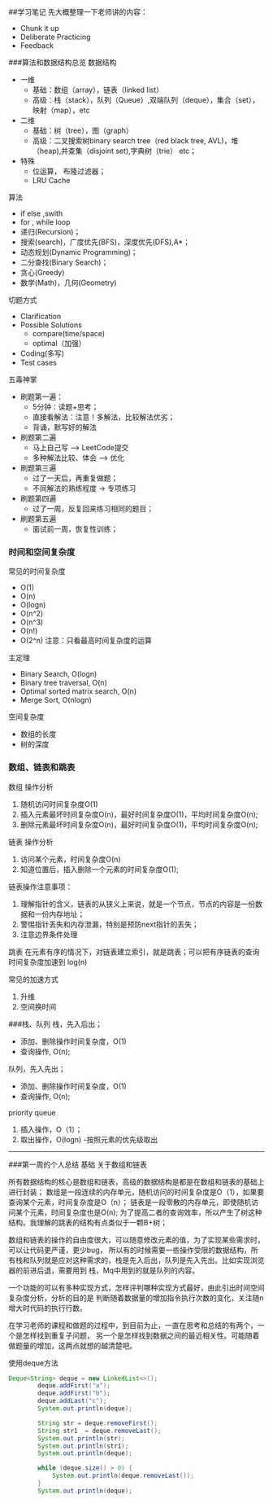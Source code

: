 ##学习笔记
先大概整理一下老师讲的内容：

* Chunk it up
* Deliberate Practicing 
* Feedback

###算法和数据结构总览
数据结构
* 一维
  * 基础：数组（array），链表（linked list）
  * 高级：栈（stack），队列（Queue）,双端队列（deque），集合（set），映射（map），etc
* 二维
  * 基础：树（tree），图（graph）
  * 高级：二叉搜索树binary search tree（red black tree, AVL)，堆（heap),并查集（disjoint set),字典树（trie） etc；
* 特殊
  * 位运算， 布隆过滤器；
  * LRU Cache

算法
* if else ,swith
* for , while  loop
* 递归(Recursion)；
* 搜索(search)，广度优先(BFS)，深度优先(DFS),A*；
* 动态规划(Dynamic Programming)；
* 二分查找(Binary Search)；
* 贪心(Greedy)
* 数学(Math)，几何(Geometry)

切题方式
* Clarification
* Possible Solutions
    * compare(time/space)
    * optimal（加强）
* Coding(多写)
* Test cases

五毒神掌
* 刷题第一遍：
    * 5分钟：读题+思考；
    * 直接看解法：注意！多解法，比较解法优劣；
    * 背诵，默写好的解法
* 刷题第二遍
    * 马上自己写 --> LeetCode提交
    * 多种解法比较、体会 --> 优化
* 刷题第三遍
    * 过了一天后，再重复做题；
    * 不同解法的熟练程度 -> 专项练习
* 刷题第四遍
    * 过了一周，反复回来练习相同的题目；
* 刷题第五遍
    * 面试前一周，恢复性训练；
    
### 时间和空间复杂度
常见的时间复杂度
* O(1)
* O(n)
* O(logn)
* O(n^2)
* O(n^3)
* O(n!)
* O(2^n)
注意：只看最高时间复杂度的运算

主定理
* Binary Search, O(logn)
* Binary tree traversal, O(n)
* Optimal sorted matrix search, O(n)
* Merge Sort, O(nlogn)

空间复杂度
* 数组的长度
* 树的深度

### 数组、链表和跳表
数组
操作分析
1. 随机访问时间复杂度O(1)
2. 插入元素最坏时间复杂度O(n)，最好时间复杂度O(1)，平均时间复杂度O(n);
3. 删除元素最坏时间复杂度O(n)，最好时间复杂度O(1)，平均时间复杂度O(n);

链表 操作分析
1. 访问某个元素，时间复杂度O(n)
2. 知道位置后，插入删除一个元素的时间复杂度O(1);

链表操作注意事项：
1. 理解指针的含义，链表的从狭义上来说，就是一个节点，节点的内容是一份数据和一份内存地址；
2. 警惕指针丢失和内存泄漏，特别是预防next指针的丢失；
3. 注意边界条件处理

跳表
在元素有序的情况下，对链表建立索引，就是跳表；可以把有序链表的查询时间复杂度加速到 log(n)

常见的加速方式
1. 升维
2. 空间换时间

###栈、队列
栈，先入后出；
* 添加、删除操作时间复杂度，O(1)
* 查询操作, O(n);

队列，先入先出；
* 添加、删除操作时间复杂度，O(1)
* 查询操作, O(n);

priority queue
1. 插入操作，O（1）；
2. 取出操作，O(logn) -按照元素的优先级取出

------
###第一周的个人总结
基础 关于数组和链表

所有数据结构的核心是数组和链表，高级的数据结构是都是在数组和链表的基础上进行封装；
数组是一段连续的内存单元，随机访问的时间复杂度是O（1），如果要查询某个元素，时间复杂度是O（n）；
链表是一段零散的内存单元，即使随机访问某个元素，时间复杂度也是O(n);
为了提高二者的查询效率，所以产生了树这种结构。我理解的跳表的结构有点类似于一颗B+树；

数组和链表的操作的自由度很大，可以随意修改元素的值，为了实现某些需求时，可以让代码更严谨，更少bug，
所以有的时候需要一些操作受限的数据结构，所有栈和队列就是应对这种需求的，栈是先入后出，队列是先入先出。比如实现浏览器的前进后退，需要用到
栈，Mq中用到的就是队列的内容。

一个功能的可以有多种实现方式，怎样评判哪种实现方式最好，由此引出时间空间复杂度分析，分析的目的是
判断随着数据量的增加指令执行次数的变化，关注随n增大时代码的执行行数。

在学习老师的课程和做题的过程中，到目前为止，一直在思考和总结的有两个，一个是怎样找到重复子问题，
另一个是怎样找到数据之间的最近相关性。可能随着做题量的增加，这两点就想的越清楚吧。
    
使用deque方法
```java
Deque<String> deque = new LinkedList<>();
        deque.addFirst("a");
        deque.addFirst("b");
        deque.addLast("c");
        System.out.println(deque);

        String str = deque.removeFirst();
        String str1  = deque.removeLast();
        System.out.println(str);
        System.out.println(str1);
        System.out.println(deque);

        while (deque.size() > 0) {
            System.out.println(deque.removeLast());
        }
        System.out.println(deque);
```

